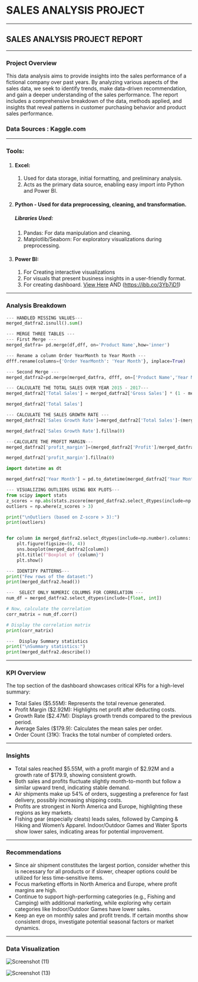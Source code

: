 # SALES ANALYSIS PROJECT

---
## SALES ANALYSIS PROJECT REPORT

---
### Project Overview

This data analysis aims to provide insights into the sales performance of a fictional company over past years. By analyzing various aspects of the sales data, we seek to identify trends, make data-driven recommendation, and gain a deeper understanding of the sales performance. The report includes a comprehensive breakdown of the data, methods applied, and insights that reveal patterns in customer purchasing behavior and product sales performance.

### Data Sources : Kaggle.com
---
### Tools:
1. ####	Excel:
   1. Used for data storage, initial formatting, and preliminary analysis.
   2.   Acts as the primary data source, enabling easy import into Python and Power BI.
2. ####	Python - Used for data preprocessing, cleaning, and transformation.
   ##### Libraries Used:
   1. Pandas: For data manipulation and cleaning.
   2. Matplotlib/Seaborn: For exploratory visualizations during preprocessing.

3. ####	Power BI:
   1. For Creating interactive visualizations
   2. For visuals that present business insights in a user-friendly format.
   3. For creating dashboard. [View Here](https://ibb.co/6sxDjRL) AND (https://ibb.co/3Yb7jD1)
      
---
### Analysis Breakdown
```Python
--- HANDLED MISSING VALUES---
merged_datfra2.isnull().sum()
```
```Python
--- MERGE THREE TABLES ---
--- First Merge ---
merged_datfra= pd.merge(df,dff, on='Product Name',how='inner')

--- Rename a column Order YearMonth to Year Month ---
dfff.rename(columns={'Order YearMonth': 'Year Month'}, inplace=True) 

--- Second Merge ---
merged_datfra2=pd.merge(merged_datfra, dfff, on=['Product Name','Year Month'], how='inner')

```
```Python
--- CALCULATE THE TOTAL SALES OVER YEAR 2015 - 2017---
merged_datfra2['Total Sales'] = merged_datfra2['Gross Sales'] * (1 - merged_datfra2['Discount %'])

merged_datfra2['Total Sales']
```
```Python
--- CALCULATE THE SALES GROWTH RATE ---
merged_datfra2['Sales Growth Rate']=merged_datfra2['Total Sales']-(merged_datfra2['Total Sales']-1)/(merged_datfra2['Total Sales']-1)*100

merged_datfra2['Sales Growth Rate'].fillna(0)
```
``` Python
---CALCULATE THE PROFIT MARGIN---
merged_datfra2['profit_margin']=(merged_datfra2['Profit']/merged_datfra2['Total Sales']*100)

merged_datfra2['profit_margin'].fillna(0)
```
```Python
import datetime as dt

merged_datfra2['Year Month'] = pd.to_datetime(merged_datfra2['Year Month'], format='%Y%m',errors='coerce')
```
```Python
--- VISUALIZING OUTLIERS USING BOX PLOTS---
from scipy import stats
z_scores = np.abs(stats.zscore(merged_datfra2.select_dtypes(include=np.number)))
outliers = np.where(z_scores > 3)

print("\nOutliers (based on Z-score > 3):")
print(outliers)


for column in merged_datfra2.select_dtypes(include=np.number).columns:
    plt.figure(figsize=(6, 4))
    sns.boxplot(merged_datfra2[column])
    plt.title(f"Boxplot of {column}")
    plt.show()
```
``` Python
--- IDENTIFY PATTERNS---
print("Few rows of the dataset:")
print(merged_datfra2.head())
```
```Python
---  SELECT ONLY NUMERIC COLUMNS FOR CORRELATION ---
num_df = merged_datfra2.select_dtypes(include=[float, int])

# Now, calculate the correlation
corr_matrix = num_df.corr()

# Display the correlation matrix
print(corr_matrix)
```
```Python
---  Display Summary statistics
print("\nSummary statistics:")
print(merged_datfra2.describe())
```
---
### KPI Overview
The top section of the dashboard showcases critical KPIs for a high-level summary:

   - Total Sales ($5.55M): Represents the total revenue generated.
   - Profit Margin ($2.92M): Highlights net profit after deducting costs.
   - Growth Rate ($2.47M): Displays growth trends compared to the previous period.
   - Average Sales ($179.9): Calculates the mean sales per order.
   - Order Count (31K): Tracks the total number of completed orders.
---
### Insights
   -	Total sales reached $5.55M, with a profit margin of $2.92M and a growth rate of $179.9, showing consistent growth.
   -	Both sales and profits fluctuate slightly month-to-month but follow a similar upward trend, indicating stable demand.
   -	Air shipments make up 54% of orders, suggesting a preference for fast delivery, possibly increasing shipping costs.
   -	Profits are strongest in North America and Europe, highlighting these regions as key markets.
   -	Fishing gear (especially cleats) leads sales, followed by Camping & Hiking and Women’s Apparel. Indoor/Outdoor Games and Water Sports show lower sales, indicating areas for              potential improvement.
---
### Recommendations
   -	Since air shipment constitutes the largest portion, consider whether this is necessary for all products or if slower, cheaper options could be utilized for less time-sensitive items.
   -  Focus marketing efforts in North America and Europe, where profit margins are high.
   -	Continue to support high-performing categories (e.g., Fishing and Camping) with additional marketing, while exploring why certain categories like Indoor/Outdoor Games have lower         sales.
   -	Keep an eye on monthly sales and profit trends. If certain months show consistent drops, investigate potential seasonal factors or market dynamics.


---
### Data Visualization

![Screenshot (11)](https://github.com/user-attachments/assets/ea0ae98d-9a6e-4253-b575-968e24f060f5)

![Screenshot (13)](https://github.com/user-attachments/assets/1ed7c3c8-db1a-4bea-8890-bb83f4382f45)
